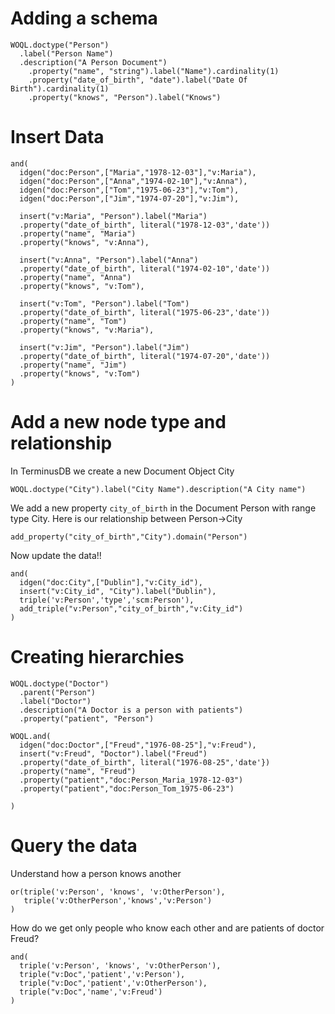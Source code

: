 # Adding a schema

```
WOQL.doctype("Person")            
  .label("Person Name")            
  .description("A Person Document")
	.property("name", "string").label("Name").cardinality(1)
	.property("date_of_birth", "date").label("Date Of Birth").cardinality(1)
	.property("knows", "Person").label("Knows")
```

# Insert Data

```
and(
  idgen("doc:Person",["Maria","1978-12-03"],"v:Maria"),
  idgen("doc:Person",["Anna","1974-02-10"],"v:Anna"),
  idgen("doc:Person",["Tom","1975-06-23"],"v:Tom"),
  idgen("doc:Person",["Jim","1974-07-20"],"v:Jim"),
 	
  insert("v:Maria", "Person").label("Maria")
  .property("date_of_birth", literal("1978-12-03",'date'))
  .property("name", "Maria")
  .property("knows", "v:Anna"),

  insert("v:Anna", "Person").label("Anna")
  .property("date_of_birth", literal("1974-02-10",'date'))
  .property("name", "Anna")
  .property("knows", "v:Tom"),

  insert("v:Tom", "Person").label("Tom")
  .property("date_of_birth", literal("1975-06-23",'date'))
  .property("name", "Tom")
  .property("knows", "v:Maria"),

  insert("v:Jim", "Person").label("Jim")
  .property("date_of_birth", literal("1974-07-20",'date'))
  .property("name", "Jim")
  .property("knows", "v:Tom")
)
```

# Add a new node type and relationship

In TerminusDB we create a new Document Object City

```
WOQL.doctype("City").label("City Name").description("A City name")
```

We add a new property `city_of_birth` in the Document Person with range type City. Here is our relationship between Person->City

```
add_property("city_of_birth","City").domain("Person")
```

Now update the data!!

```
and(
  idgen("doc:City",["Dublin"],"v:City_id"),
  insert("v:City_id", "City").label("Dublin"),
  triple('v:Person','type','scm:Person'),
  add_triple("v:Person","city_of_birth","v:City_id")
)
```

# Creating hierarchies

```
WOQL.doctype("Doctor")
  .parent("Person")
  .label("Doctor")
  .description("A Doctor is a person with patients")
  .property("patient", "Person")

WOQL.and(
  idgen("doc:Doctor",["Freud","1976-08-25"],"v:Freud"),
  insert("v:Freud", "Doctor").label("Freud")
  .property("date_of_birth", literal("1976-08-25",'date'})
  .property("name", "Freud")
  .property("patient","doc:Person_Maria_1978-12-03")
  .property("patient","doc:Person_Tom_1975-06-23")
       	
)
```

# Query the data
Understand how a person knows another

```
or(triple('v:Person', 'knows', 'v:OtherPerson'),
   triple('v:OtherPerson','knows','v:Person')
)
```

How do we get only people who know each other and are patients of doctor Freud?

```
and(
  triple('v:Person', 'knows', 'v:OtherPerson'),
  triple("v:Doc",'patient','v:Person'),
  triple("v:Doc",'patient','v:OtherPerson'),
  triple("v:Doc",'name','v:Freud')
)
```
